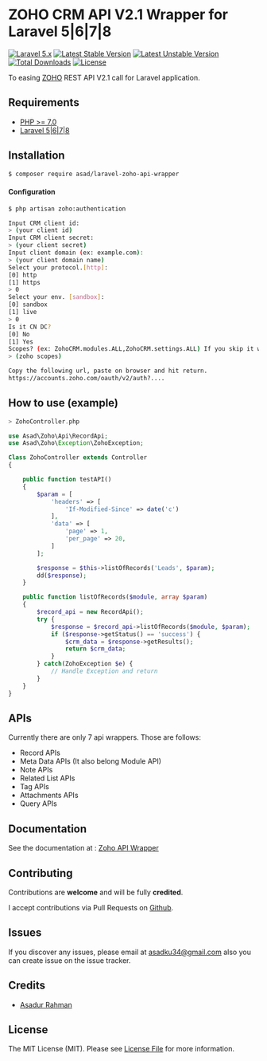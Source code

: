 # ZOHO CRM API V2.1 Wrapper for Laravel 5|6|7|8

[![Laravel 5.x](https://img.shields.io/badge/Laravel-5.x-orange.svg)](http://laravel.com)
[![Latest Stable Version](https://img.shields.io/packagist/v/asad/laravel-zoho-api-wrapper.svg)](https://packagist.org/packages/asad/laravel-zoho-api-wrapper)
[![Latest Unstable Version](https://poser.pugx.org/asad/laravel-zoho-api-wrapper/v/unstable.svg)](https://packagist.org/packages/asad/laravel-zoho-api-wrapper)
[![Total Downloads](https://poser.pugx.org/asad/laravel-zoho-api-wrapper/downloads.png)](https://packagist.org/packages/asad/laravel-zoho-api-wrapper)
[![License](https://img.shields.io/github/license/mashape/apistatus.svg)](https://packagist.org/packages/asad/laravel-zoho-api-wrapper)

To easing [ZOHO](https://www.zoho.com/crm/developer/docs/api/overview.html) REST API V2.1 call for Laravel application.

## Requirements

-   [PHP >= 7.0](http://php.net/)
-   [Laravel 5|6|7|8](https://github.com/laravel/framework)

## Installation

```bash
$ composer require asad/laravel-zoho-api-wrapper
```

#### Configuration

```bash
$ php artisan zoho:authentication

Input CRM client id:
> (your client id)
Input CRM client secret:
> (your client secret)
Input client domain (ex: example.com):
> (your client domain name)
Select your protocol.[http]:
[0] http
[1] https
> 0
Select your env. [sandbox]:
[0] sandbox
[1] live
> 0
Is it CN DC?
[0] No
[1] Yes
Scopes? (ex: ZohoCRM.modules.ALL,ZohoCRM.settings.ALL) If you skip it will enable ex: scopes
> (zoho scopes)

Copy the following url, paste on browser and hit return.
https://accounts.zoho.com/oauth/v2/auth?....

```

## How to use (example)

```php
> ZohoController.php

use Asad\Zoho\Api\RecordApi;
use Asad\Zoho\Exception\ZohoException;

Class ZohoController extends Controller
{

    public function testAPI()
    {
        $param = [
            'headers' => [
                'If-Modified-Since' => date('c')
            ],
            'data' => [
                'page' => 1,
                'per_page' => 20,
            ]
        ];

        $response = $this->listOfRecords('Leads', $param);
        dd($response);
    }

    public function listOfRecords($module, array $param)
    {
        $record_api = new RecordApi();
        try {
            $response = $record_api->listOfRecords($module, $param);
            if ($response->getStatus() == 'success') {
                $crm_data = $response->getResults();
                return $crm_data;
            }
        } catch(ZohoException $e) {
            // Handle Exception and return
        }
    }
}

```

## APIs

Currently there are only 7 api wrappers.
Those are follows:

-   Record APIs
-   Meta Data APIs (It also belong Module API)
-   Note APIs
-   Related List APIs
-   Tag APIs
-   Attachments APIs
-   Query APIs

## Documentation

See the documentation at : [Zoho API Wrapper](https://zoho-wrapper.readthedocs.io/en/latest/)

## Contributing

Contributions are **welcome** and will be fully **credited**.

I accept contributions via Pull Requests on [Github](https://github.com/asadku34/zoho-api-wrapper/pulls).

## Issues

If you discover any issues, please email at [asadku34@gmail.com](mailto:asadku34@gmail.com) also you can create issue on the issue tracker.

## Credits

-   [Asadur Rahman](https://github.com/asadku34)

## License

The MIT License (MIT). Please see [License File](https://github.com/asadku34/zoho-api-wrapper/blob/master/LICENSE) for more information.
